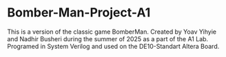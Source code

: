 # Bomber-Man-Project-A1
This is a version of the classic game BomberMan. Created by Yoav Yihyie and Nadhir Busheri during the summer of 2025 as a part of the A1 Lab. Programed in System Verilog and used on the DE10-Standart Altera Board.
